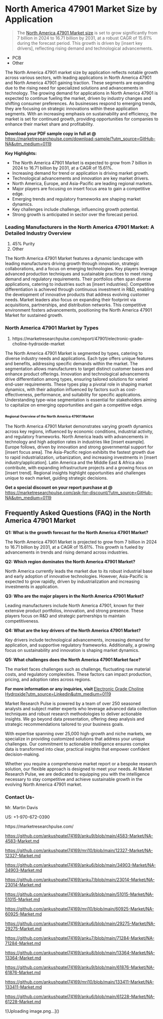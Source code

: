 <h1>North America 47901 Market&nbsp;Size by Application</h1><blockquote><p>The <a href="https://marketresearchpulse.com/download-sample/?utm_source=GitHub-NA&amp;utm_medium=0119">North America 47901 Market size</a> is set to grow significantly from 7 billion in 2024 to 16.71 billion by 2031, at a robust CAGR of 15.61% during the forecast period. This growth is driven by [insert key drivers], reflecting rising demand and technological advancements.</p></blockquote><ul><li>PCB<li> Other</li></ul><p>The North America 47901 market size by application reflects notable growth across various sectors, with leading applications in North America 47901 and North America 47901 gaining traction. These segments are expanding due to the rising need for specialized solutions and advancements in technology. The growing demand for applications in North America 47901 is expected to continue fueling the market, driven by industry changes and shifting consumer preferences. As businesses respond to emerging trends, they are focusing on strategic innovations within these application segments. With an increasing emphasis on sustainability and efficiency, the market is set for continued growth, providing opportunities for companies to enhance their market share and profitability.</p><p><strong>Download your PDF sample copy in full at @ </strong><a href="https://marketresearchpulse.com/download-sample/?utm_source=GitHub-NA&amp;utm_medium=0119">https://marketresearchpulse.com/download-sample/?utm_source=GitHub-NA&amp;utm_medium=0119</a></p><p><strong>Key Highlights: </strong></p><ul><li>The North America 47901 Market is expected to grow from 7 billion in 2024 to 16.71 billion by 2031, at a CAGR of 15.61%.</li><li>Increasing demand for trend or application is driving market growth.</li><li>Technological advancements and innovation are key market drivers.</li><li>North America, Europe, and Asia-Pacific are leading regional markets.</li><li>Major players are focusing on insert focus area to gain a competitive edge.</li><li>Emerging trends and regulatory frameworks are shaping market dynamics.</li><li>Key challenges include challenge, influencing growth potential.</li><li>Strong growth is anticipated in sector over the forecast period.</li></ul><h3>Leading Manufacturers in the North America 47901 Market: A Detailed Industry Overview</h3><ol><li>45% Purity<li> Other</li></ol><div class="flex max-w-full flex-col flex-grow"><div class="min-h-8 text-message flex w-full flex-col items-end gap-2 whitespace-normal break-words [.text-message+&amp;]:mt-5" dir="auto" data-message-author-role="assistant" data-message-id="fd8432e4-4910-450d-b182-61b7bfb0a01f" data-message-model-slug="gpt-4o"><div class="flex w-full flex-col gap-1 empty:hidden first:pt-[3px]"><div class="markdown prose w-full break-words dark:prose-invert light"><p>The North America 47901 Market features a dynamic landscape with leading manufacturers driving growth through innovation, strategic collaborations, and a focus on emerging technologies. Key players leverage advanced production techniques and sustainable practices to meet rising demand and regulatory requirements. Their portfolios often span diverse applications, catering to industries such as [insert industries]. Competitive differentiation is achieved through continuous investment in R&amp;D, enabling the development of innovative products that address evolving customer needs. Market leaders also focus on expanding their footprint via acquisitions, partnerships, and distribution networks. This competitive environment fosters advancements, positioning the North America 47901 Market for sustained growth.</p></div></div></div></div><h3>North America 47901 Market by Types</h3><ol><li>https://marketresearchpulse.com/report/47901/electronic-grade-choline-hydroxide-market</li></ol><div class="flex max-w-full flex-col flex-grow"><div class="min-h-8 text-message flex w-full flex-col items-end gap-2 whitespace-normal break-words [.text-message+&amp;]:mt-5" dir="auto" data-message-author-role="assistant" data-message-id="084470be-0bb7-4664-bddf-5156b4f41249" data-message-model-slug="gpt-4o-mini"><div class="flex w-full flex-col gap-1 empty:hidden first:pt-[3px]"><div class="markdown prose w-full break-words dark:prose-invert light"><p>The North America 47901 Market is segmented by types, catering to diverse industry needs and applications. Each type offers unique features and benefits, addressing specific demands within the market. The segmentation allows manufacturers to target distinct customer bases and enhance product offerings. Innovation and technological advancements drive differentiation among types, ensuring tailored solutions for varied end-user requirements. These types play a pivotal role in shaping market dynamics, with their adoption influenced by factors such as cost-effectiveness, performance, and suitability for specific applications. Understanding type-wise segmentation is essential for stakeholders aiming to capitalize on emerging opportunities and gain a competitive edge.</p></div></div></div></div><h3><span style="font-size: 11px;">Regional Overview of the North America 47901 Market</span></h3><div class="flex max-w-full flex-col flex-grow"><div class="min-h-8 text-message flex w-full flex-col items-end gap-2 whitespace-normal break-words [.text-message+&amp;]:mt-5" dir="auto" data-message-author-role="assistant" data-message-id="e9038762-ce64-4e30-91c9-9bd413514231" data-message-model-slug="gpt-4o-mini"><div class="flex w-full flex-col gap-1 empty:hidden first:pt-[3px]"><div class="markdown prose w-full break-words dark:prose-invert light"><p>The North America 47901 Market demonstrates varying growth dynamics across key regions, influenced by economic conditions, industrial activity, and regulatory frameworks. North America leads with advancements in technology and high adoption rates in industries like [insert example]. Europe follows, driven by innovation and strong governmental support for [insert focus area]. The Asia-Pacific region exhibits the fastest growth due to rapid industrialization, urbanization, and increasing investments in [insert industry/application]. Latin America and the Middle East &amp; Africa also contribute, with expanding infrastructure projects and a growing focus on [insert trend]. Regional insights highlight opportunities and challenges unique to each market, guiding strategic decisions.</p></div></div></div></div><p><strong>Get a special discount on your report purchase at @ </strong><a href="https://marketresearchpulse.com/ask-for-discount/?utm_source=GitHub-NA&amp;utm_medium=0119">https://marketresearchpulse.com/ask-for-discount/?utm_source=GitHub-NA&amp;utm_medium=0119</a></p><h2>Frequently Asked Questions (FAQ) in the North America 47901 Market</h2><p><strong>Q1: What is the growth forecast for the North America 47901 Market?</strong></p><p>The North America 47901 Market is projected to grow from 7 billion in 2024 to 16.71 billion by 2031, at a CAGR of 15.61%. This growth is fueled by advancements in trends and rising demand across industries.</p><p><strong>Q2: Which region dominates the North America 47901 Market?</strong></p><p>North America currently leads the market due to its robust industrial base and early adoption of innovative technologies. However, Asia-Pacific is expected to grow rapidly, driven by industrialization and increasing investments in application.</p><p><strong>Q3: Who are the major players in the North America 47901 Market?</strong></p><p>Leading manufacturers include North America 47901, known for their extensive product portfolios, innovation, and strong presence. These players focus on R&amp;D and strategic partnerships to maintain competitiveness.</p><p><strong>Q4: What are the key drivers of the North America 47901 Market?</strong></p><p>Key drivers include technological advancements, increasing demand for application, and supportive regulatory frameworks. Additionally, a growing focus on sustainability and innovation is shaping market dynamics.</p><p><strong>Q5: What challenges does the North America 47901 Market face?</strong></p><p>The market faces challenges such as challenge, fluctuating raw material costs, and regulatory complexities. These factors can impact production, pricing, and adoption rates across regions.</p><p><strong>For more information or any inquiries, visit&nbsp;</strong><a href="Electronic Grade Choline Hydroxide?utm_source=Linkedin&utm_medium=0119">Electronic Grade Choline Hydroxide?utm_source=Linkedin&utm_medium=0119</a></p><p>Market Research Pulse is powered by a team of over 250 seasoned analysts and subject matter experts who leverage advanced data collection techniques and robust research methodologies to deliver actionable insights. We go beyond data presentation, offering deep analysis and strategic recommendations tailored to your business goals.</p><p>With expertise spanning over 25,000 high-growth and niche markets, we specialize in providing customized solutions that address your unique challenges. Our commitment to actionable intelligence ensures complex data is transformed into clear, practical insights that empower confident decision-making.</p><p>Whether you require a comprehensive market report or a bespoke research solution, our flexible approach is designed to meet your needs. At Market Research Pulse, we are dedicated to equipping you with the intelligence necessary to stay competitive and achieve sustainable growth in the evolving North America 47901 market.</p><h3><strong>Contact Us-</strong></h3><p>Mr. Martin Davis</p><p>US: +1-970-672-0390</p><p>https://marketresearchpulse.com/</p><p><a href="https://github.com/ankushpatel74169/anku9/blob/main/4583-Market/NA-4583-Market.md">https://github.com/ankushpatel74169/anku9/blob/main/4583-Market/NA-4583-Market.md</a></p><p><a href="https://github.com/ankushpatel74169/mri10/blob/main/12327-Market/NA-12327-Market.md">https://github.com/ankushpatel74169/mri10/blob/main/12327-Market/NA-12327-Market.md</a></p><p><a href="https://github.com/ankushpatel74169/anku6/blob/main/34903-Market/NA-34903-Market.md">https://github.com/ankushpatel74169/anku6/blob/main/34903-Market/NA-34903-Market.md</a></p><p><a href="https://github.com/ankushpatel74169/anku7/blob/main/23014-Market/NA-23014-Market.md">https://github.com/ankushpatel74169/anku7/blob/main/23014-Market/NA-23014-Market.md</a></p><p><a href="https://github.com/ankushpatel74169/anku9/blob/main/51015-Market/NA-51015-Market.md">https://github.com/ankushpatel74169/anku9/blob/main/51015-Market/NA-51015-Market.md</a></p><p><a href="https://github.com/ankushpatel74169/mri10/blob/main/60925-Market/NA-60925-Market.md">https://github.com/ankushpatel74169/mri10/blob/main/60925-Market/NA-60925-Market.md</a></p><p><a href="https://github.com/ankushpatel74169/anku6/blob/main/29275-Market/NA-29275-Market.md">https://github.com/ankushpatel74169/anku6/blob/main/29275-Market/NA-29275-Market.md</a></p><p><a href="https://github.com/ankushpatel74169/anku7/blob/main/71284-Market/NA-71284-Market.md">https://github.com/ankushpatel74169/anku7/blob/main/71284-Market/NA-71284-Market.md</a></p><p><a href="https://github.com/ankushpatel74169/anku8/blob/main/13364-Market/NA-13364-Market.md">https://github.com/ankushpatel74169/anku8/blob/main/13364-Market/NA-13364-Market.md</a></p><p><a href="https://github.com/ankushpatel74169/anku9/blob/main/61876-Market/NA-61876-Market.md">https://github.com/ankushpatel74169/anku9/blob/main/61876-Market/NA-61876-Market.md</a></p><p><a href="https://github.com/ankushpatel74169/mri10/blob/main/133411-Market/NA-133411-Market.md">https://github.com/ankushpatel74169/mri10/blob/main/133411-Market/NA-133411-Market.md</a></p><p><a href="https://github.com/ankushpatel74169/anku6/blob/main/61228-Market/NA-61228-Market.md">https://github.com/ankushpatel74169/anku6/blob/main/61228-Market/NA-61228-Market.md</a></p>
![Uploading image.png…]()
